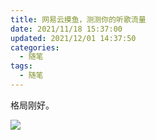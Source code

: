 ```yaml
---
title: 网易云摸鱼，测测你的听歌流量
date: 2021/11/18 15:37:00
updated: 2021/12/01 14:37:50
categories: 
  - 随笔
tags: 
  - 随笔
---
```


<!-- more -->

格局刚好。

![](https://cdn.jsdelivr.net/gh/Nov8nana/pic-cdn@d88aebb7cc1108bdf2bf899e247480d0ac94781f/2021/11/18/47f2fd18e0e1e9975e851d2958256a1b.png)
